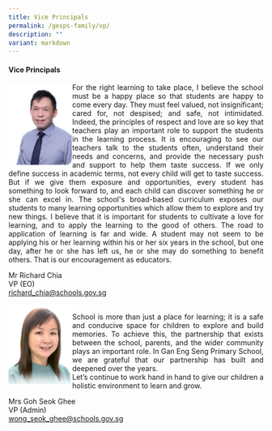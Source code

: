 ```yaml
---
title: Vice Principals
permalink: /gesps-family/vp/
description: ""
variant: markdown
---
```

<h4>Vice Principals</h4>
<img align="left" style="width: 25%;" height="auto" width="100%" alt="" src="/images/Mr_Richard_Chia.jpg">

<p align="justify">For the right learning to take place, I believe the school must be a happy place so that students are happy to come every day. They must feel valued, not insignificant; cared for, not despised; and safe, not intimidated. Indeed, the principles of respect and love are so key that teachers play an important role to support the students in the learning process. It is encouraging to see our teachers talk to the students often, understand their needs and concerns, and provide the necessary push and support to help them taste success. If we only define success in academic terms, not every child will get to taste success. But if we give them exposure and opportunities, every student has something to look forward to, and each child can discover something he or she can excel in. The school's broad-based curriculum exposes our students to many learning opportunities which allow them to explore and try new things. I believe that it is important for students to cultivate a love for learning, and to apply the learning to the good of others. The road to application of learning is far and wide. A student may not seem to be applying his or her learning within his or her six years in the school, but one day, after he or she has left us, he or she may do something to benefit others. That is our encouragement as educators.</p>
Mr Richard Chia<br>VP (EO)<br>
<a href="mailto:richard_chia@schools.gov.sg" rel="noopener noreferrer nofollow" target="_blank">richard_chia@schools.gov.sg</a>


<img align="left" style="width: 25%;" height="auto" width="100%" alt="" src="/images/Mrs_Goh_Seok_Ghee_VPA.jpeg"><p align="justify"><br>School is more than just a place for learning; it is a safe and conducive space for children to explore and build memories. To achieve this, the partnership that exists between the school, parents, and the wider community plays an important role. In Gan Eng Seng Primary School, we are grateful that our partnership has built and deepened over the years.<br>Let’s continue to work hand in hand to give our children a holistic environment to learn and grow.</p>
Mrs Goh Seok Ghee<br>VP (Admin)<br><a href="mailto:wong_seok_ghee@schools.gov.sg" rel="noopener noreferrer nofollow" target="_blank">wong_seok_ghee@schools.gov.sg</a>